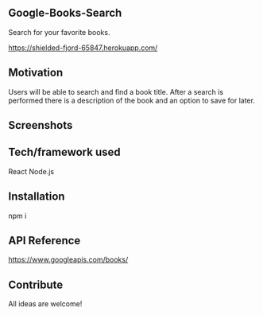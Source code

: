 ## Google-Books-Search
Search for your favorite books.

https://shielded-fjord-65847.herokuapp.com/

## Motivation
Users will be able to search and find a book title. After a search is performed there is a description of the book and an option to save for later. 

 
## Screenshots


## Tech/framework used
React
Node.js


## Installation
npm i

## API Reference
https://www.googleapis.com/books/


## Contribute
All ideas are welcome!
